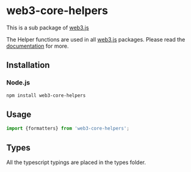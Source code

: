 # web3-core-helpers

This is a sub package of [web3.js][repo]

The Helper functions are used in all [web3.js][repo] packages.
Please read the [documentation][docs] for more.

## Installation

### Node.js

```bash
npm install web3-core-helpers
```

## Usage

```js
import {formatters} from 'web3-core-helpers';
```

## Types 

All the typescript typings are placed in the types folder. 

[docs]: http://web3js.readthedocs.io/en/1.0/
[repo]: https://github.com/ethereum/web3.js
